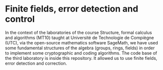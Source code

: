 # Finite fields, error detection and control

In the context of the laboratories of the course Structure, formal calculus and algorithms (MT10) 
taught at Université de Technologie de Compiègne (UTC), via the open-source mathematics software 
SageMath, we have used some fundamental structures of the algebra (groups, rings, fields) in order 
to implement some cryptographic and coding algorithms. The code base of the third laboratory is 
inside this repository. It allowed us to use finite fields, error detection and correction.
